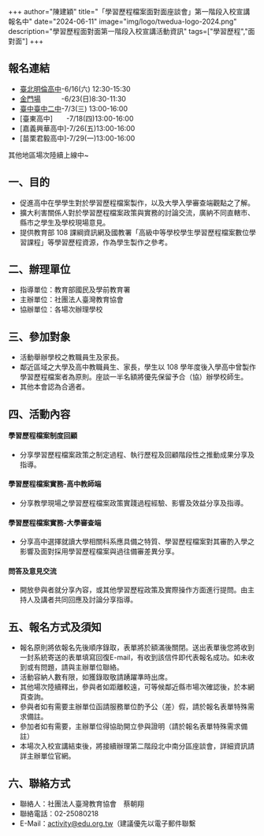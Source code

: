 +++
author="陳建穎"
title="「學習歷程檔案面對面座談會」第一階段入校宣講報名中"
date="2024-06-11"
image="img/logo/twedua-logo-2024.png"
description="學習歷程面對面第一階段入校宣講活動資訊"
tags=["學習歷程","面對面"]
+++

## 報名連結
- [臺北明倫高中](https://forms.gle/eEwpoxbdYqtNJ53XA)-6/16(六) 12:30-15:30
- [金門場](https://forms.gle/v2BfVLaAnabafKEi6)　　　-6/23(日)8:30-11:30
- [臺中臺中二中](https://forms.gle/pyc78u5qV4Wxov1LA)-7/3(三) 13:00-16:00
- [臺東高中]　　-7/18(四)13:00-16:00
- [嘉義興華高中]-7/26(五)13:00-16:00
- [苗栗君毅高中]-7/29(一)13:00-16:00

其他地區場次陸續上線中~

## 一、目的

- 促進高中在學學生對於學習歷程檔案製作，以及大學入學審查端觀點之了解。  
- 擴大利害關係人對於學習歷程檔案政策與實務的討論交流，廣納不同直轄市、縣市之學生及學校現場意見。  
- 提供教育部 108 課綱資訊網及國教署「高級中等學校學生學習歷程檔案數位學習課程」等學習歷程資源，作為學生製作之參考。

## 二、辦理單位
- 指導單位：教育部國民及學前教育署
- 主辦單位：社團法人臺灣教育協會
- 協辦單位：各場次辦理學校

## 三、參加對象
- 活動舉辦學校之教職員生及家長。
- 鄰近區域之大學及高中教職員生、家長，學生以 108 學年度後入學高中曾製作學習歷程檔案者為原則。座談一半名額將優先保留予合（協）辦學校師生。
- 其他本會認為合適者。

## 四、活動內容
#### 學習歷程檔案制度回顧
- 分享學習歷程檔案政策之制定過程、執行歷程及回顧階段性之推動成果分享及指導。
#### 學習歷程檔案實務-高中教師端
- 分享教學現場之學習歷程檔案政策實踐過程經驗、影響及效益分享及指導。
#### 學習歷程檔案實務-大學審查端
- 分享高中選擇就讀大學相關科系應具備之特質、學習歷程檔案對其審酌入學之影響及面對採用學習歷程檔案與過往備審差異分享。
#### 問答及意見交流
- 開放參與者就分享內容，或其他學習歷程政策及實際操作方面進行提問。由主持人及講者共同回應及討論分享指導。

## 五、報名方式及須知
- 報名原則將依報名先後順序錄取，表單將於額滿後關閉。送出表單後您將收到一封系統寄送的表單填寫回復E-mail，有收到該信件即代表報名成功。如未收到或有問題，請與主辦單位聯絡。
- 活動容納人數有限，如獲錄取敬請踴躍準時出席。
- 其他場次陸續釋出，參與者如距離較遠，可等候鄰近縣市場次確認後，於本網頁查詢。
- 參與者如有需要主辦單位函請服務單位酌予公（差）假，請於報名表單特殊需求備註。
- 參加者如有需要，主辦單位得協助開立參與證明（請於報名表單特殊需求備註）
- 本場次入校宣講結束後，將接續辦理第二階段北中南分區座談會，詳細資訊請詳主辦單位官網。

## 六、聯絡方式
- 聯絡人：社團法人臺灣教育協會　蔡朝翔
- 聯絡電話：02-25080218
- E-Mail：activity@edu.org.tw（建議優先以電子郵件聯繫
